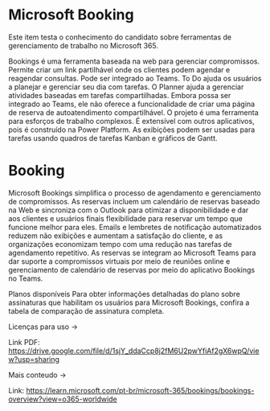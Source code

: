 # Microsoft  Booking 

Este item testa o conhecimento do candidato sobre ferramentas de gerenciamento de trabalho no Microsoft 365.

Bookings é uma ferramenta baseada na web para gerenciar compromissos. Permite criar um link partilhável onde os clientes podem agendar e reagendar consultas. Pode ser integrado ao Teams. To Do ajuda os usuários a planejar e gerenciar seu dia com tarefas. O Planner ajuda a gerenciar atividades baseadas em tarefas compartilhadas. Embora possa ser integrado ao Teams, ele não oferece a funcionalidade de criar uma página de reserva de autoatendimento compartilhável. O projeto é uma ferramenta para esforços de trabalho complexos. É extensível com outros aplicativos, pois é construído na Power Platform. As exibições podem ser usadas para tarefas usando quadros de tarefas Kanban e gráficos de Gantt.


# Booking
Microsoft Bookings simplifica o processo de agendamento e gerenciamento de compromissos. As reservas incluem um calendário de reservas baseado na Web e sincroniza com o Outlook para otimizar a disponibilidade e dar aos clientes e usuários finais flexibilidade para reservar um tempo que funcione melhor para eles. Emails e lembretes de notificação automatizados reduzem não exibições e aumentam a satisfação do cliente, e as organizações economizam tempo com uma redução nas tarefas de agendamento repetitivo. As reservas se integram ao Microsoft Teams para dar suporte a compromissos virtuais por meio de reuniões online e gerenciamento de calendário de reservas por meio do aplicativo Bookings no Teams.

Planos disponíveis
Para obter informações detalhadas do plano sobre assinaturas que habilitam os usuários para Microsoft Bookings, confira a tabela de comparação de assinatura completa.

Licenças para uso -> </p>
Link PDF: https://drive.google.com/file/d/1sjY_ddaCcp8j2fM6U2pwYfiAf2gX6wpQ/view?usp=sharing

Mais conteudo -> </P>
Link: https://learn.microsoft.com/pt-br/microsoft-365/bookings/bookings-overview?view=o365-worldwide
